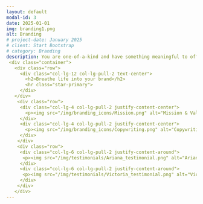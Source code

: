 ```yaml
---
layout: default
modal-id: 3
date: 2025-01-01
img: branding1.png
alt: Branding
# project-date: January 2025
# client: Start Bootstrap
# category: Branding 
description: You are one-of-a-kind and have something meaningful to offer the world. Your brand should reflect that. By developing distinctive visuals and written elements aligned with your values and goals, you can show your authentic self and attract the kindred spirits you seek. I can help you create a unique brand identity that builds recognition, connection and trust with your audience.
 <div class="container">
   <div class="row">
     <div class="col-lg-12 col-lg-pull-2 text-center">
       <h2>Breathe life into your brand</h2>
       <hr class="star-primary">
     </div>
   </div>
    <div class="row">
     <div class="col-lg-4 col-lg-pull-2 justify-content-center">
       <p><img src="/img/branding_icons/Mission.png" alt="Mission & Value Proposition"><br><img src="/img/branding_icons/Personas.png" alt="Personas & Messaging Strategy"><br><img src="/img/branding_icons/Visual_Style.png" alt="Visual Style Guide"></p>
     </div>
     <div class="col-lg-4 col-lg-pull-2 justify-content-center">
       <p><img src="/img/branding_icons/Copywriting.png" alt="Copywriting"><br><img src="/img/branding_icons/Website_Building.png" alt="Website Building"><br><img src="/img/branding_icons/Social_Media.png" alt="Social Media & Print Assets"></p>
     </div>
    </div>
    <div class="row">
     <div class="col-lg-6 col-lg-pull-2 justify-content-around">
      <p><img src="/img/testimonials/Ariana_testimonial.png" alt="Ariana's testimonial"></p>
     </div>
     <div class="col-lg-6 col-lg-pull-2 justify-content-around">
      <p><img src="/img/testimonials/Victoria_testimonial.png" alt="Victoria's testimonial"></p>
     </div>
    </div>
   </div>
---
```

